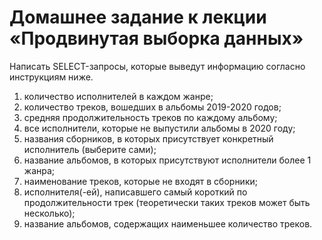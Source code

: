 # Домашнее задание к лекции «Продвинутая выборка данных»

Написать SELECT-запросы, которые выведут информацию согласно инструкциям ниже.


1. количество исполнителей в каждом жанре;
1. количество треков, вошедших в альбомы 2019-2020 годов;
1. средняя продолжительность треков по каждому альбому;
1. все исполнители, которые не выпустили альбомы в 2020 году;
1. названия сборников, в которых присутствует конкретный исполнитель (выберите сами);
1. название альбомов, в которых присутствуют исполнители более 1 жанра;
1. наименование треков, которые не входят в сборники;
1. исполнителя(-ей), написавшего самый короткий по продолжительности трек (теоретически таких треков может быть несколько);
1. название альбомов, содержащих наименьшее количество треков.